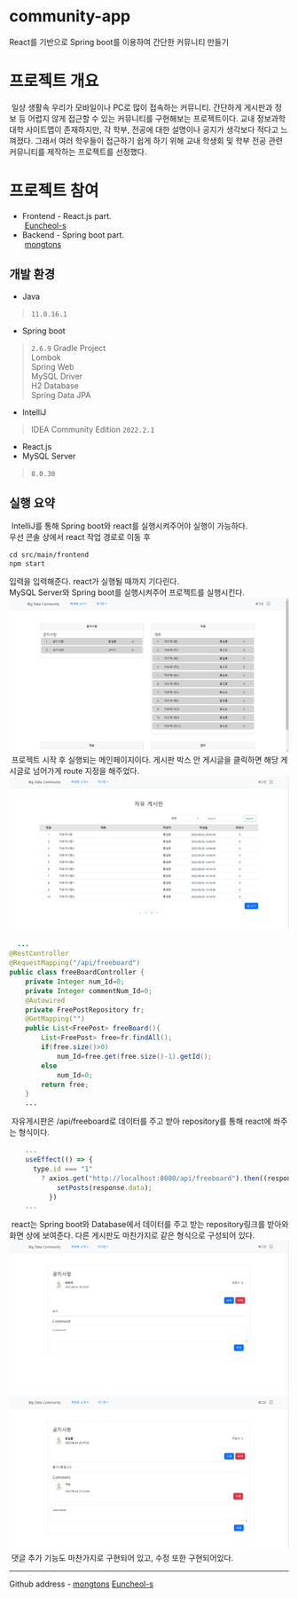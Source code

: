 # community-app
React를 기반으로 Spring boot를 이용하여 간단한 커뮤니티 만들기

# 프로젝트 개요
&nbsp;일상 생활속 우리가 모바일이나 PC로 많이 접속하는 커뮤니티. 간단하게 게시판과 정보 등 어렵지 않게 접근할 수 있는 커뮤니티를 구현해보는 프로젝트이다. 교내 정보과학대학 사이트맵이 존재하지만, 각 학부, 전공에 대한 설명이나 공지가 생각보다 적다고 느껴졌다. 그래서 여러 학우들이 접근하기 쉽게 하기 위해 교내 학생회 및 학부 전공 관련 커뮤니티를 제작하는 프로젝트를 선정했다.

# 프로젝트 참여
* Frontend - React.js part.   
&nbsp;[Euncheol-s](https://github.com/Euncheol-s)
* Backend - Spring boot part.   
&nbsp;[mongtons](https://github.com/mongtons)

## 개발 환경
* Java
> `11.0.16.1`
* Spring boot
> `2.6.9` Gradle Project   
> Lombok   
> Spring Web   
> MySQL Driver   
> H2 Database   
> Spring Data JPA
* IntelliJ
> IDEA Community Edition `2022.2.1`
* React.js
* MySQL Server
> `8.0.30`   
## 실행 요약
&nbsp;IntelliJ를 통해 Spring boot와 react를 실행시켜주어야 실행이 가능하다.   
우선 콘솔 상에서 react 작업 경로로 이동 후
```
cd src/main/frontend
npm start
```
입력을 입력해준다. react가 실행될 때까지 기다린다.   
MySQL Server와 Spring boot를 실행시켜주어 프로젝트를 실행시킨다.
![example1](./example_Img/example01.png)
&nbsp;프로젝트 시작 후 실행되는 메인페이지이다. 게시판 박스 안 게시글을 클릭하면 해당 게시글로 넘어가게 route 지정을 해주었다.
![example2](./example_Img/example02.png)
```java
  ...
@RestController
@RequestMapping("/api/freeboard")
public class freeBoardController {
    private Integer num_Id=0;
    private Integer commentNum_Id=0;
    @Autowired
    private FreePostRepository fr;
    @GetMapping("")
    public List<FreePost> freeBoard(){
        List<FreePost> free=fr.findAll();
        if(free.size()>0)
            num_Id=free.get(free.size()-1).getId();
        else
            num_Id=0;
        return free;
    }
    ...
```
&nbsp;자유게시판은 /api/freeboard로 데이터를 주고 받아 repository를 통해 react에 쏴주는 형식이다.
```javascript
    ...
    useEffect(() => {
      type.id === "1"
        ? axios.get("http://localhost:8080/api/freeboard").then((response) => {
            setPosts(response.data);
          })
    ...
```
&nbsp;react는 Spring boot와 Database에서 데이터를 주고 받는 repository링크를 받아와 화면 상에 보여준다. 
다른 게시판도 마찬가지로 같은 형식으로 구성되어 있다.
![example3](./example_Img/example05.png)
![example4](./example_Img/example04.png)
&nbsp;댓글 추가 기능도 마찬가지로 구현되어 있고, 수정 또한 구현되어있다.

---
Github address - [mongtons](https://github.com/mongtons) [Euncheol-s](https://github.com/Euncheol-s)
